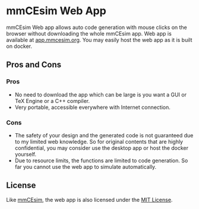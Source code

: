 # mmCEsim Web App

mmCEsim Web app allows auto code generation with mouse clicks on the browser
without downloading the whole mmCEsim app.
Web app is available at [app.mmcesim.org](https://app.mmcesim.org).
You may easily host the web app as it is built on docker.

## Pros and Cons

### Pros
- No need to download the app which can be large is you want a GUI
  or TeX Engine or a C++ compiler.
- Very portable, accessible everywhere with Internet connection.

### Cons
- The safety of your design and the generated code is not guaranteed
  due to my limited web knowledge.
  So for original contents that are highly confidential,
  you may consider use the desktop app or host the docker yourself.
- Due to resource limits, the functions are limited to code generation.
  So far you cannot use the web app to simulate automatically.

## License
Like [mmCEsim](https://github.com/mmcesim/mmcesim), the web app is also
licensed under the [MIT License](LICENSE).
